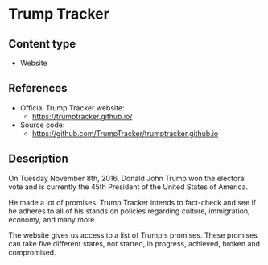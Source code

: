 # Trump Tracker

## Content type
- Website

## References
- Official Trump Tracker website:
  - https://trumptracker.github.io/
- Source code:
  - https://github.com/TrumpTracker/trumptracker.github.io

## Description
On Tuesday November 8th, 2016, Donald John Trump won the electoral vote and is currently the 45th President of the United States of America.

He made a lot of promises. Trump Tracker intends to fact-check and see if he adheres to all of his stands on policies regarding culture, immigration, economy, and many more.

The website gives us access to a list of Trump's promises. These promises can take five different states, not started, in progress, achieved, broken and compromised.
